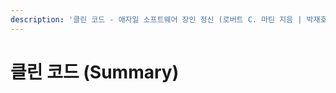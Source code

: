 ```yaml
---
description: '클린 코드 - 애자일 소프트웨어 장인 정신 (로버트 C. 마틴 지음 | 박재호, 이해영 옮김) 의 요약 정리'
---
```


# 클린 코드 \(Summary\)

